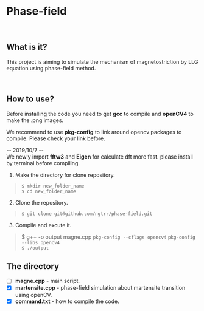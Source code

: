 
# **Phase-field**
<br>

## What is it?

This project is aiming to simulate the mechanism of magnetostriction by LLG equation using phase-field method.

<br>

## How to use?
Before installing the code you need to get **gcc** to compile and **openCV4** to make the .png images.<br>

We recommend to use **pkg-config** to link around opencv packages to compile. Please check your link before.

-- 2019/10/7 --<br>
We newly import **fftw3** and **Eigen** for calculate dft more fast. please install by terminal before compiling.

1. Make the directory for clone repository.<br>

>`$ mkdir new_folder_name`<br>
>`$ cd new_folder_name`<br>

2. Clone the repository.<br>

>`$ git clone git@github.com/ngtrr/phase-field.git`<br>

3. Compile and excute it.<br>

>$ g++ -o output magne.cpp `pkg-config --cflags opencv4` `pkg-config --libs opencv4`<br>
>`$ ./output`<br>

## The directory

- [ ] **magne.cpp**   -   main script.<br>
- [x] **martensite.cpp**  -   phase-field simulation about martensite transition using openCV.<br>
- [x] **command.txt**   -   how to compile the code.<br>
